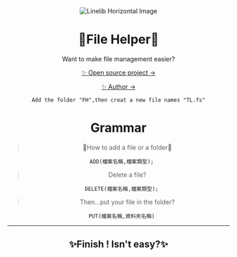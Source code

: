 <div align="center">
  <img src="https://upload.cc/i1/2022/11/28/80nMJW.png" alt="Linelib Horizontal Image" />

# 🍃File Helper🍃
Want to make file management easier?

[✨ Open source project →](https://github.com/TLcut/FileHelper)   
     
[✨ Author →](https://github.com/TLcut)
   
     
```Add the folder "FH",then creat a new file names "TL.fs"```
        
# Grammar
> 📂How to add a file or a folder📂
```
  ADD(檔案名稱,檔案類型);
```
> Delete a file?
```
  DELETE(檔案名稱,檔案類型);
```
> Then...put your file in the folder?
```
  PUT(檔案名稱,資料夾名稱)
```
***
## ✨Finish ! Isn't easy?✨
</div>
